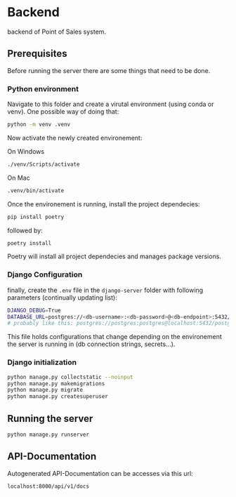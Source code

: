 # Backend

backend of Point of Sales system.

## Prerequisites
Before running the server there are some things that need to be done.

### Python environment

Navigate to this folder and create a virutal environment (using conda or venv). One possible way of doing that:

```bash
python -m venv .venv
```

Now activate the newly created environement:

On Windows
```bash
./venv/Scripts/activate
```

On Mac
```bash
.venv/bin/activate
```

Once the environement is running, install the project dependecies:

```bash
pip install poetry
```
followed by:
```bash
poetry install
```
Poetry will install all project dependecies and manages package versions.

### Django Configuration

finally, create the `.env` file in the `django-server` folder with following parameters (continually updating list):

```bash
DJANGO_DEBUG=True
DATABASE_URL=postgres://<db-username>:<db-password>@<db-endpoint>:5432/<db-name>
# probably like this: postgres://postgres:postgres@localhost:5432/postgres
```

This file holds configurations that change depending on the environement the server is running in (db connection strings, secrets...).



### Django initialization

```bash
python manage.py collectstatic --noinput  
python manage.py makemigrations
python manage.py migrate
python manage.py createsuperuser
```

## Running the server

```bash
python manage.py runserver
```

## API-Documentation
Autogenerated API-Documentation can be accesses via this url:

```
localhost:8000/api/v1/docs
```
